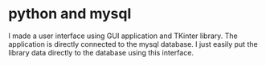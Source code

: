 # python and mysql
I made a user interface using GUI application and TKinter library. The application is directly connected to the mysql database. I just easily put the library data directly to the database using this interface. 
